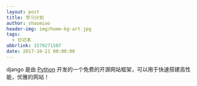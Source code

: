 ```yaml
---
layout: post
title: 学习计划
author: shaomiao
header-img: img/home-bg-art.jpg
tags:
  - 日记本
abbrlink: 1579271507
date: 2017-10-21 00:00:00
---
```

django 是由 [Python](http://www.ziqiangxuetang.com/python/python-tutorial.html) 开发的一个免费的开源网站框架，可以用于快速搭建高性能，优雅的网站！
